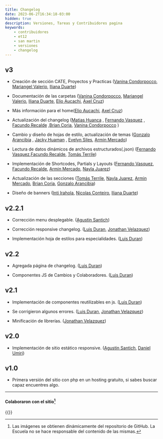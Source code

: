 ```yaml
---
title: Changelog
date: 2023-06-2T16:34:18-03:00
hidden: true
description: Versiones, Tareas y Contribuidores pagina
keywords:
    - contribuidores
    - et12
    - san martin
    - versiones
    - changelog
---
```

## v3

* Creación de sección CATE, Proyectos y Practicas ([Vanina Condorpocco](#VaninaCondorpocco), [Mariangel Valerio](#MariangelValerio), [Iliana Duarte](#IlianaDuarte))
* Documentación de las carpetas ([Vanina Condorpocco](#VaninaCondorpocco), [Mariangel Valerio](#MariangelValerio), [Iliana Duarte](#IlianaDuarte), [Elio Aucachi](#ElioAucachi), [Axel Cruz](#AxelCruz))
* Más información para el home([Elio Aucachi](#ElioAucachi), [Axel Cruz](#AxelCruz))
* Actualización del changelog ([Matias Huanca](#MatiasHuanca) , [Fernando Vasquez]( #FernandoVasquez) , [Facundo Recalde]( #FacundoRecalde) ,[Brian Coria]( #BrianCoria), [Vanina Condorpocco](#VaninaCondorpocco) )

* Cambio y diseño de hojas de estilo, actualización de temas ([Gonzalo Arancibia]( #GonzaloArancibia) , [Jacky Huaman]( #JackyHuaman) , [Evelyn Siles]( #EvelynSiles), [Armin Mercado]( #ArminMercado))

* Lectura de datos dinámicos de archivos estructurados(.json) ([Fernando Vasquez]( #FernandoVasquez),[Facundo Recalde]( #FacundoRecalde), [Tomás Terrile]( #TomasTerrile))

* Implementación de Shortcodes, Partials y Layouts ([Fernando Vasquez]( #FernandoVasquez), [Facundo Recalde]( #FacundoRecalde), [Armin Mercado]( #ArminMercado), [Nayla Juarez]( #NaylaJuarez))

* Actualización de las secciones ([Tomás Terrile]( #TomasTerrile), [Nayla Juarez]( #NaylaJuarez), [Armin Mercado]( #ArminMercado), [Brian Coria]( #BrianCoria), [Gonzalo Arancibia]( #GonzaloArancibia))

* Diseño de banners ([Inti Irahola]( #IntiIrahola), [Nicolas Conteiro](#NickVill1500), [Iliana Duarte](#IlianaDuarte))



## v2.2.1
* Corrección menu desplegable. ([Agustin Santich]( #AgustinSantich))

* Corrección responsive changelog. ([Luis Duran](#LuisDuran), [Jonathan Velazquez](#JonathanVelazquez))

* Implementación hoja de estilos para especialidades. ([Luis Duran](#LuisDuran))

## v2.2
* Agregada página de changelog. ([Luis Duran](#LuisDuran))

* Componentes JS de Cambios y Colaboradores. ([Luis Duran](#LuisDuran))

## v2.1
* Implementación de componentes reutilizables en js. ([Luis Duran](#LuisDuran))

* Se corrigieron algunos errores. ([Luis Duran](#LuisDuran), [Jonathan Velazquez](#JonathanVelazquez))

* Minificación de librerías. ([Jonathan Velazquez](#JonathanVelazquez))

## v2.0
* Implementación de sitio estático responsive. ([Agustin Santich]( #AgustinSantich), [Daniel Umiri](#DanielUmiri))

## v1.0
* Primera versión del sitio con php en un hosting gratuito, si sabes buscar capaz encuentres algo.


---
#### Colaboraron con el sitio[^1]

{{<contribuidores>}}


[^1]: Las imágenes se obtienen dinámicamente del repositorio de GitHub. La Escuela no se hace responsable del contenido de las mismas.
